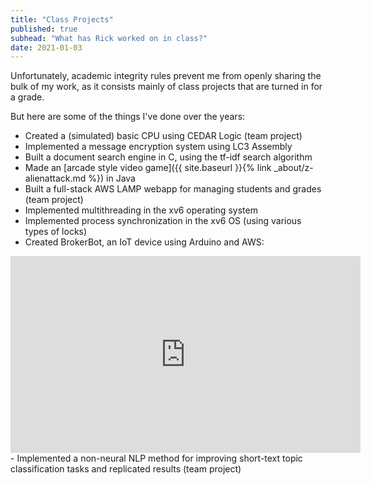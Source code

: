 ```yaml
---
title: "Class Projects"
published: true
subhead: "What has Rick worked on in class?"
date: 2021-01-03
---
```


Unfortunately, academic integrity rules prevent me from openly sharing the bulk of my work, as it consists mainly of class projects that are turned in for a grade.

But here are some of the things I've done over the years:
- Created a (simulated) basic CPU using CEDAR Logic (team project)
- Implemented a message encryption system using LC3 Assembly
- Built a document search engine in C, using the tf-idf search algorithm
- Made an [arcade style video game]({{ site.baseurl }}{% link _about/z-alienattack.md %}) in Java
- Built a full-stack AWS LAMP webapp for managing students and grades (team project)
- Implemented multithreading in the xv6 operating system
- Implemented process synchronization in the xv6 OS (using various types of locks)
- Created BrokerBot, an IoT device using Arduino and AWS:
<iframe width="560" height="315" src="https://www.youtube.com/embed/CLxOjfTQ5pU" frameborder="0" allow="accelerometer; autoplay; encrypted-media; gyroscope; picture-in-picture" allowfullscreen></iframe>
- Implemented a non-neural NLP method for improving short-text topic classification tasks and replicated results (team project)
